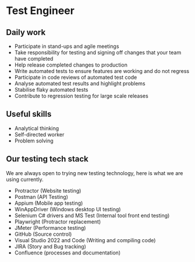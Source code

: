 # Test Engineer

## Daily work
 - Participate in stand-ups and agile meetings
 - Take responsibility for testing and signing off changes that your team have completed
 - Help release completed changes to production
 - Write automated tests to ensure features are working and do not regress
 - Participate in code reviews of automated test code
 - Analyse automated test results and highlight problems
 - Stabilise flaky automated tests
 - Contribute to regression testing for large scale releases
 
## Useful skills
 - Analytical thinking
 - Self-directed worker
 - Problem solving
 
## Our testing tech stack
We are always open to trying new testing technology, here is what we are using currently.
 - Protractor (Website testing)
 - Postman (API Testing)
 - Appium (Mobile app testing)
 - WinAppDriver (Windows desktop UI testing)
 - Selenium C# drivers and MS Test (Internal tool front end testing)
 - Playwright (Protractor replacement)
 - JMeter (Performance testing)
 - GitHub (Source control)
 - Visual Studio 2022 and Code (Writing and compiling code)
 - JIRA (Story and Bug tracking)
 - Confluence (processes and documentation)
